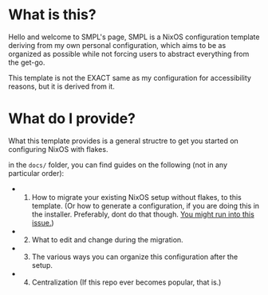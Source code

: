 # What is this?

Hello and welcome to SMPL's page, SMPL is a NixOS configuration template deriving from my own personal configuration, which aims to be as organized as possible while not forcing users to abstract everything from the get-go.

This template is not the EXACT same as my configuration for accessibility reasons, but it is derived from it.

# What do I provide?

What this template provides is a general structre to get you started on configuring NixOS with flakes. 

in the `docs/` folder, you can find guides on the following (not in any particular order):

- 1. How to migrate your existing NixOS setup without flakes, to this template. (Or how to generate a configuration, if you are doing this in the installer. Preferably, dont do that though. [You might run into this issue.](https://github.com/NixOS/nixpkgs/issues/85148))
- 2. What to edit and change during the migration.
- 3. The various ways you can organize this configuration after the setup.
- 4. Centralization (If this repo ever becomes popular, that is.)
